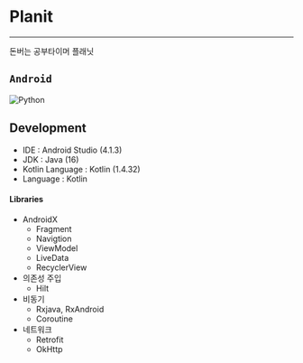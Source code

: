 # Planit
--------------------
돈버는 공부타이머 플래닛
## `Android` 
<img alt="Python" src ="https://img.shields.io/badge/Android-3DDc84.svg?&style=for-the-badge&logo=안드로이드&logoColor=white"/>

## Development
- IDE : Android Studio (4.1.3)
- JDK : Java (16)
- Kotlin Language : Kotlin (1.4.32)
- Language : Kotlin

#### Libraries
- AndroidX
  - Fragment
  - Navigtion 
  - ViewModel
  - LiveData
  - RecyclerView
- 의존성 주입
  - Hilt
- 비동기
  - Rxjava, RxAndroid
  - Coroutine
- 네트워크
  - Retrofit
  - OkHttp
